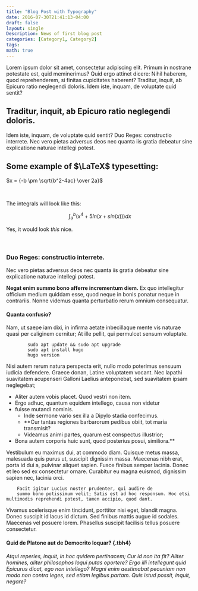 ```yaml
---
title: "Blog Post with Typography"
date: 2016-07-30T21:41:13-04:00
draft: false
layout: single
Description: News of first blog post
categories: [Category1, Category2]
tags: 
math: true
---
```


Lorem ipsum dolor sit amet, consectetur adipiscing elit. Primum in nostrane potestate est, quid meminerimus? Quid ergo attinet dicere: Nihil haberem, quod reprehenderem, si finitas cupiditates haberent? Traditur, inquit, ab Epicuro ratio neglegendi doloris. Idem iste, inquam, de voluptate quid sentit? 

<!--more-->

## Traditur, inquit, ab Epicuro ratio neglegendi doloris. 


Idem iste, inquam, de voluptate quid sentit? Duo Reges: constructio interrete. Nec vero pietas adversus deos nec quanta iis gratia debeatur sine explicatione naturae intellegi potest. 


## Some example of $\LaTeX$ typesetting: 

$x = {-b \pm \sqrt{b^2-4ac} \over 2a}$


<br/>


The integrals will look like this: 

$$\int_{a}^{b} (x^4+5ln(x+sin(x))) dx$$

Yes, it would look _this_ nice.
<br/>
<br/><br/>
### Duo Reges: constructio interrete. 

Nec vero pietas adversus deos nec quanta iis gratia debeatur sine explicatione naturae intellegi potest. 

__Negat enim summo bono afferre incrementum diem.__ Ex quo intellegitur officium medium quiddam esse, quod neque in bonis ponatur neque in contrariis. Nonne videmus quanta perturbatio rerum omnium consequatur.

#### Quanta confusio? 

Nam, ut saepe iam dixi, in infirma aetate inbecillaque mente vis naturae quasi per caliginem cernitur; At ille pellit, qui permulcet sensum voluptate.


            sudo apt update && sudo apt upgrade
            sudo apt install hugo
            hugo version
    


Nisi autem rerum natura perspecta erit, nullo modo poterimus sensuum iudicia defendere. Graece donan, Latine voluptatem vocant. Nec lapathi suavitatem acupenseri Galloni Laelius anteponebat, sed suavitatem ipsam neglegebat;

+ Aliter autem vobis placet. Quod vestri non item. 
+ Ergo adhuc, quantum equidem intellego, causa non videtur 
+ fuisse mutandi nominis. 
    + Inde sermone vario sex illa a Dipylo stadia confecimus. 
    + **Cur tantas regiones barbarorum pedibus obiit, tot maria transmisit? 
    + Videamus animi partes, quarum est conspectus illustrior; 
+ Bona autem corporis huic sunt, quod posterius posui, similiora.** 
    
Vestibulum eu maximus dui, at commodo diam. Quisque metus massa, malesuada quis purus ut, suscipit dignissim massa. Maecenas nibh erat, porta id dui a, pulvinar aliquet sapien. Fusce finibus semper lacinia. Donec et leo sed ex consectetur ornare. Curabitur eu magna euismod, dignissim sapien nec, lacinia orci. 
     
        Facit igitur Lucius noster prudenter, qui audire de 
        summo bono potissimum velit; Satis est ad hoc responsum. Hoc etsi multimodis reprehendi potest, tamen accipio, quod dant.

Vivamus scelerisque enim tincidunt, porttitor nisi eget, blandit magna. Donec suscipit id lacus id dictum. Sed finibus mattis augue id sodales. Maecenas vel posuere lorem. Phasellus suscipit facilisis tellus posuere consectetur.


#### Quid de Platone aut de Democrito loquar? {.tbh4}


_Atqui reperies, inquit, in hoc quidem pertinacem; Cur id non ita fit? Aliter homines, aliter philosophos loqui putas oportere? Ergo illi intellegunt quid Epicurus dicat, ego non intellego? Magni enim aestimabat pecuniam non modo non contra leges, sed etiam legibus partam. Quis istud possit, inquit, negare?_ 

<br/><br/>



